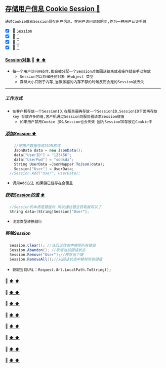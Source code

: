 <a id="top" href="#top">存储用户信息 Cookie Session :maple_leaf:</a> 
----
`通过Cookie或者Session保存用户信息，在用户访问网站期间,作为一种用户认证手段`

- [x] :maple_leaf: <a href="#SessionObject">`Session`</a>
- [x] :maple_leaf: <a href="#">``</a>
- [x] :maple_leaf: <a href="#">``</a>
- [x] :maple_leaf: <a href="#">``</a>

####  <a id="SessionObject" href="#SessionObject">Session对象</a>  :star2: <a href="#top"> :arrow_up:  :arrow_up:</a>
* `每一个用户访问Web时,都会被分配一个Session对象回话结束或者操作就会手动释放`
  * `Session可以存储任何对象 是object 类型`
  * `存储大小只限于内存,当服务器的内存不够的时候反而会是的Session被丢失`
-----
##### 工作方式
* `在客户机存放一个SessionID,在服务器再存放一个SessionID,SessionID下面再存放key 存放许多的值,客户机通过Session向服务器请求Session键值`
   * `如果用户禁用Cookie 那么Session也会失效 因为SessionID存放在Cookie中`
##### <a href="#top">添加Session :arrow_up: </a>
```C#
    //把用户数据存成JSON格式
    JsonData data = new JsonData();
    data["UserID"] = "123456";
    data["UserPwd"] = "sddsda";
    String UserData =JsonMapper.ToJson(data);
    Session["User"] = UserData;  
  //Session.Add("User", UserData); 
```
* `调用Add方法 如果键已经存在会覆盖`
##### <a href="#top">获取Session的值 :arrow_up: </a>
```C#
  //Session的本质是键值对 所以通过键去获取就可以了
  String data=(String)Session["User"]; 
```
* `注意类型转换就行`
##### 移除Session 
```C#
  Session.Clear(); //从回话状态中移除所有键值
  Session.Abandon(); //取消当前回话状态
  Session.Remove("User");//移除当个键
  Session.RemoveAll();//从回话状态中移除所有键值
```
* `获取当前URL`：`Request.Url.LocalPath.ToString();`
####  <a id="  " href="#  ">   </a>  :star2: <a href="#top"> :arrow_up:  :arrow_up:</a>
####  <a id="  " href="#  ">   </a>  :star2: <a href="#top"> :arrow_up:  :arrow_up:</a>
####  <a id="  " href="#  ">   </a>  :star2: <a href="#top"> :arrow_up:  :arrow_up:</a>
####  <a id="  " href="#  ">   </a>  :star2: <a href="#top"> :arrow_up:  :arrow_up:</a>
####  <a id="  " href="#  ">   </a>  :star2: <a href="#top"> :arrow_up:  :arrow_up:</a>
####  <a id="  " href="#  ">   </a>  :star2: <a href="#top"> :arrow_up:  :arrow_up:</a>
####  <a id="  " href="#  ">   </a>  :star2: <a href="#top"> :arrow_up:  :arrow_up:</a>
####  <a id="  " href="#  ">   </a>  :star2: <a href="#top"> :arrow_up:  :arrow_up:</a>
